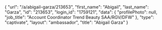 {
    "url": "\/a\/abigail-garza\/213653",
    "first_name": "Abigail",
    "last_name": "Garza",
    "id": "213653",
    "login_id": "1759121",
    "data": {
        "profilePhoto": null,
        "job_title": "Account Coordinator Trend Beauty SAA\/RGV\/DFW"
    },
    "type": "captivate",
    "layout": "ambassador",
    "title": "Abigail Garza"
}